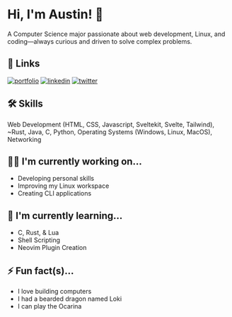 # Hi, I'm Austin! 👋

A Computer Science major passionate about web development, Linux, and coding—always curious and driven to solve complex problems.

## 🔗 Links
[![portfolio](https://img.shields.io/badge/my_portfolio-000?style=for-the-badge&logo=ko-fi&logoColor=white)](https://www.austingause.com)
[![linkedin](https://img.shields.io/badge/linkedin-0A66C2?style=for-the-badge&logo=linkedin&logoColor=white)](https://www.linkedin.com/in/austincgause)
[![twitter](https://img.shields.io/badge/twitter-1DA1F2?style=for-the-badge&logo=twitter&logoColor=white)](https://x.com/Austin_Gause_)

## 🛠 Skills
Web Development (HTML, CSS, Javascript, Sveltekit, Svelte, Tailwind), ~Rust, Java, C, Python, Operating Systems (Windows, Linux, MacOS), Networking

## 👩‍💻 I'm currently working on...
- Developing personal skills
- Improving my Linux workspace
- Creating CLI applications

## 🧠 I'm currently learning...
- C, Rust, & Lua
- Shell Scripting
- Neovim Plugin Creation

## ⚡️ Fun fact(s)...
- I love building computers
- I had a bearded dragon named Loki
- I can play the Ocarina
